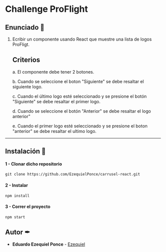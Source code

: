 # Challenge ProFlight

## Enunciado 📄

1. Ecribir un componente usando React que muestre una lista de logos ProFligt.

   ## Criterios 

   a. El componente debe tener 2 botones.  

   b. Cuando se seleccione el boton "Siguiente" se debe resaltar el siguiente logo.

   c. Cuando el último logo esté seleccionado y se presione el botón "Siguiente" se debe resaltar el primer logo.

   d. Cuando se seleccione el botón "Anterior" se debe resaltar el logo anterior" 

   e. Cuando el primer logo esté seleccionado y se presione  el boton "anterior" se debe resaltar el ultimo logo.

---

## Instalación 🔧
#### 1 - Clonar dicho repositorio

    git clone https://github.com/EzequielPonce/carrusel-react.git

#### 2 - Instalar

    npm install

#### 3 - Correr el proyecto

    npm start

## Autor ✒

* **Eduardo Ezequiel Ponce** - [Ezequiel](https://github.com/EzequielPonce)

